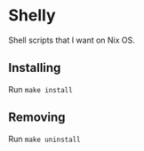 # Shelly
Shell scripts that I want on Nix OS.

## Installing
Run `make install`

## Removing
Run `make uninstall`
